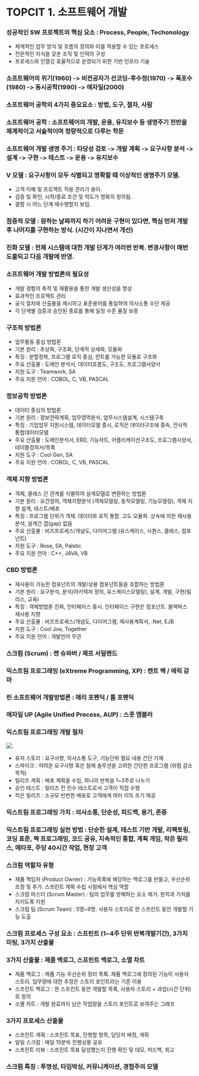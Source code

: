 # TOPCIT 1. 소프트웨어 개발

### 성공적인 SW 프로젝트의 핵심 요소 : Process, People, Techonology
- 체계적인 업무 방식 및 흐름의 정의와 이를 적용할 수 있는 프로세스
- 전문적인 지식을 갖춘 조직 및 인력의 구성
- 프로세스와 인열깅 효율적으로 운영되기 위한 기반 인프라 기술

### 소프트웨어의 위기(1960) -> 비전공자가 선코딩-후수정(1970) -> 폭포수(1980) -> 동시공학(1990) -> 애자일(2000)

### 소프트웨어 공학의 4가지 중요요소 : 방법, 도구, 절차, 사람

### 소프트웨어 공학 : 소프트웨어의 개발, 운용, 유지보수 등 생명주기 전반을 체계적이고 서술적이며 정량적으로 다루는 학문

### 소프트웨어 개발 생명 주기 : 타당성 검토 -> 개발 계획 -> 요구사항 분석 -> 설계 -> 구현 -> 테스트 -> 운용 -> 유지보수

### V 모델 : 요구사항이 모두 식별되고 명확할 때 이상적인 생명주기 모델. 
- 고객 이해 및 프로젝트 적용 관리가 용이.
- 검증 및 확인, 시작/종료 조건 및 척도가 명확히 정의됨.
- 결함 시 어느 단계 재수행할지 보임.

### 점증적 모델 : 원하는 날짜까지 하기 어려운 구현이 있다면, 핵심 먼저 개발 후 나머지를 구현하는 방식. (시간이 지나면서 개선)
### 진화 모델 : 전체 시스템에 대한 개발 단계가 여러번 반복. 변경사항이 매번 도출되고 다음 개발에 반영.

### 소프트웨어 개발 방법론의 필요성
- 개발 경험의 축적 및 재활용을 통한 개발 생산성을 향상
- 효과적인 프로젝트 관리
- 공식 절차와 산출물을 제시하고 표준용어를 통일하여 의사소통 수단 제공
- 각 단계별 검증과 승인된 종료를 통해 일정 수준 품질 보증

### 구조적 방법론
- 업무활동 중심 방법론
- 기본 원리 : 추상화, 구조화, 단계적 상세화, 모듈화
- 특징 : 분할정복, 프로그램 로직 중심, 컨트롤 가능한 모듈로 구조화
- 주요 산출물 : 도메인 분석서, 데이터흐름도, 구조도, 프로그램사양서
- 지원 도구 : Teamwork, SA
- 주요 지원 언어 : COBOL, C, VB, PASCAL

### 정보공학 방법론
- 데이터 중심의 방법론
- 기본 원리 : 정보전략계획, 업무영역분석, 업무시스템설계, 시스템구축
- 특징 : 기업업무 지원시스템, 데이터모델 중시, 로직은 데이터구조에 종속, 전사적 통합데이터모델
- 주요 산출물 : 도메인분석서, ERD, 기능차트, 어플리케이션구조도, 프로그램사양서, 테이블정의서/목록
- 지원 도구 : Cool Gen, SA
- 주요 지원 언어 : COBOL, C, VB, PASCAL

### 객체 지향 방법론
- 객체, 클래스 간 관계를 식별하여 설계모델로 변환하는 방법론
- 기본 원리 : 요건정의, 객체지향분석 (객체모델링, 동적모델링, 기능모델링), 객체 지향 설계, 테스트/배포
- 특징 : 프로그램 단위가 객체. 데이터와 로직 통합. 고도 모듈화. 상속에 의한 재사용 분석, 설계간 갭(gap) 없음
- 주요 산출물 : 비즈프로세스/개념도, 다이어그램 (유스케이스, 시퀀스, 클래스, 컴포넌트)
- 지원 도구 : Rose, SA, Palstic
- 주요 지원 언어 : C++, JAVA, VB

### CBD 방법론
- 재사용이 가능한 컴포넌트의 개발/상용 컴포넌트들을 조합하는 방법론
- 기본 원리 : 요구분석, 분석(아키텍처 정의, 유스케이스모델링), 설계, 개발, 구현(릴리스, 교육)
- 특징 : 객체방법론 진화, 인터페이스 중시. 인터페이스 구현은 컴포넌트. 블랙박스 재사용 지향
- 주요 산출물 : 비즈프로세스/개념도, 다이어그램, 재사용계획서, .Net, EJB
- 지원 도구 : Cool Joe, Together
- 주요 지원 언어 : 개발언어 무관

### 스크럼 (Scrum) : 켄 슈와버 / 제프 서덜랜드
### 익스트림 프로그래밍 (eXtreme Programming, XP) : 켄트 벡 / 에릭 감마
### 린 소프트웨어 개발방법론 : 메리 포펜딕 / 톰 포펜딕
### 애자일 UP (Agile Unified Process, AUP) : 스콧 앰블러

### 익스트림 프로그래밍 개발 절차
![.](https://blog.skby.net/wp-content/uploads/2018/11/1-73.png)
- 유저 스토리 : 요구사항, 의사소통 도구, 기능단위 필요 내용 간단 기재
- 스파이크 : 어려운 요구사항 혹은 잠재 솔루션을 고려한 간단한 프로그램 (위험 감소 목적)
- 릴리즈 계획 : 배포 계획을 수립, 하나의 반복을 1~3주로 나누기
- 승인 테스트 : 릴리즈 전 인수 테스트로서 고객이 직접 수행
- 작은 릴리즈 : 소규모 빈번한 배포로 고객에게 여러 이득 조기 제공

### 익스트림 프로그래밍 가치 : 의사소통, 단순성, 피드백, 용기, 존중

### 익스트림 프로그래밍 실천 방법 : 단순한 설계, 테스트 기반 개발, 리팩토링, 코딩 표준, 짝 프로그래밍, 코드 공유, 지속적인 통합, 계획 게임, 작은 릴리스, 메타포, 주당 40시간 작업, 현장 고객

### 스크럼 역할자 유형
- 재품 책임자 (Product Owner) : 기능목록에 해당하는 백로그를 만들고, 우선순위 조정 및 추가. 스프린트 계획 수립 시점에서 핵심 역할
- 스크럼 마스터 (Scrum Master) : 팀의 업무를 방해하는 요소 제거. 원칙과 가치를 지키도록 지원
- 스크럼 팀 (Scrum Team) : 5명~9명. 사용자 스토리로 한 스프린트 동안 개발할 기능 도출

### 스크럼 프로세스 구성 요소 : 스프린트 (1~4주 단위 반복개발기간), 3가지 미팅, 3가지 산출물

### 3가지 산출물 : 제품 백로그, 스프린트 백로그, 소멸 차트
- 제품 백로그 : 제품 기능 우선순위 정리 목록. 제품 백로그에 정의된 기능이 사용자 스토리. 업무량에 대한 추정은 스토리 포인트라는 기준 이용
- 스프린트 백로그 : 한 스프린트 동안 개발할 목록, 사용자 스토리 + 과업(시간 단위) 로 정의
- 소멸 차트 : 개발 완료까지 남은 작업량을 스토리 포인트로 보여주는 그래프

### 3가지 프로세스 산출물
- 스프린트 계획 : 스프린트 목표, 진행할 항목, 담당자 배정, 계획
- 일일 스크럼 : 매일 15분씩 진행상황 공유
- 스프린트 리뷰 : 스프린트 목표 달성했는지 진행 확인 및 데모, 피드백, 회고

### 스크럼 특징 : 투명성, 타임박싱, 커뮤니케이션, 경험주의 모델

